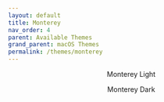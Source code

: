 ```yaml
---
layout: default
title: Monterey
nav_order: 4
parent: Available Themes
grand_parent: macOS Themes
permalink: /themes/monterey
---
```


<p align="center">Monterey Light</p>
<!-- <p align="center"><img width="80%" src="" /></p> -->
<p align="center">Monterey Dark</p>
<!-- <p align="center"><img width="80%" src="" /></p> -->